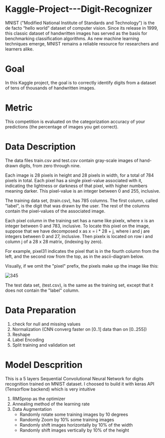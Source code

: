 # Kaggle-Project---Digit-Recognizer

MNIST ("Modified National Institute of Standards and Technology") is the de facto “hello world” dataset of computer vision. Since its release in 1999, this classic dataset of handwritten images has served as the basis for benchmarking classification algorithms. As new machine learning techniques emerge, MNIST remains a reliable resource for researchers and learners alike.

# Goal

In this Kaggle project, the goal is to correctly identify digits from a dataset of tens of thousands of handwritten images. 

# Metric

This competition is evaluated on the categorization accuracy of your predictions (the percentage of images you get correct).

# Data Description

The data files train.csv and test.csv contain gray-scale images of hand-drawn digits, from zero through nine.

Each image is 28 pixels in height and 28 pixels in width, for a total of 784 pixels in total. Each pixel has a single pixel-value associated with it, indicating the lightness or darkness of that pixel, with higher numbers meaning darker. This pixel-value is an integer between 0 and 255, inclusive.

The training data set, (train.csv), has 785 columns. The first column, called "label", is the digit that was drawn by the user. The rest of the columns contain the pixel-values of the associated image.

Each pixel column in the training set has a name like pixelx, where x is an integer between 0 and 783, inclusive. To locate this pixel on the image, suppose that we have decomposed x as x = i * 28 + j, where i and j are integers between 0 and 27, inclusive. Then pixelx is located on row i and column j of a 28 x 28 matrix, (indexing by zero).

For example, pixel31 indicates the pixel that is in the fourth column from the left, and the second row from the top, as in the ascii-diagram below.

Visually, if we omit the "pixel" prefix, the pixels make up the image like this:

![345](https://user-images.githubusercontent.com/60442877/132073956-02debb31-593b-4e80-90af-2420140b08f3.jpg)

The test data set, (test.csv), is the same as the training set, except that it does not contain the "label" column.

# Data Preparation

1. check for null and missing values
2. Normalization (CNN converg faster on [0..1] data than on [0..255])
3. Reshape
4. Label Encoding
5. Split training and validation set

# Model Descprition 

This is a 5 layers Sequential Convolutional Neural Network for digits recognition trained on MNIST dataset. 
I choosed to build it with keras API (Tensorflow backend) which is very intuitive

1. RMSprop as the optimizer
2. Annealing method of the learning rate
3. Data Augmentation
    * Randomly rotate some training images by 10 degrees
    * Randomly Zoom by 10% some training images
    * Randomly shift images horizontally by 10% of the width
    * Randomly shift images vertically by 10% of the height








